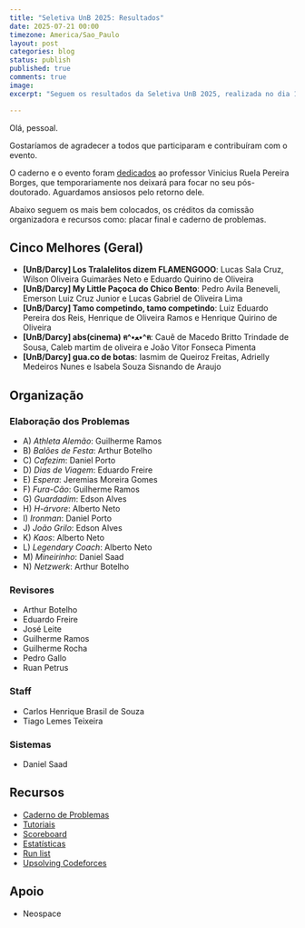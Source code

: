 ```yaml
---
title: "Seletiva UnB 2025: Resultados"
date: 2025-07-21 00:00
timezone: America/Sao_Paulo
layout: post
categories: blog
status: publish
published: true
comments: true
image:
excerpt: "Seguem os resultados da Seletiva UnB 2025, realizada no dia 19 de julho de 2025."

---
```


Olá, pessoal.

Gostaríamos de agradecer a todos que participaram e contribuíram com o evento.

O caderno e o evento foram [dedicados]({{site.url}}/assets/seletiva-unb-2025/dedicatoria.pdf) ao professor Vinicius Ruela Pereira Borges, que temporariamente nos
deixará para focar no seu pós-doutorado. Aguardamos ansiosos pelo retorno dele.

Abaixo seguem os mais bem colocados, os créditos da comissão organizadora e recursos como: placar final e caderno de problemas.

## Cinco Melhores (Geral)

- **[UnB/Darcy] Los Tralalelitos dizem FLAMENGOOO**: Lucas Sala Cruz, Wilson Oliveira Guimarães Neto e Eduardo Quirino de Oliveira
- **[UnB/Darcy] My Little Paçoca do Chico Bento**: Pedro Avila Beneveli, Emerson Luiz Cruz Junior e Lucas Gabriel de Oliveira Lima
- **[UnB/Darcy] Tamo competindo, tamo competindo**: Luiz Eduardo Pereira dos Reis, Henrique de Oliveira Ramos e Henrique Quirino de Oliveira
- **[UnB/Darcy] abs(cinema) ฅ^•ﻌ•^ฅ**: Cauê de Macedo Britto Trindade de Sousa, Caleb martim de oliveira e João Vitor Fonseca Pimenta
- **[UnB/Darcy] gua.co de botas**: Iasmim de Queiroz Freitas, Adrielly Medeiros Nunes e Isabela Souza Sisnando de Araujo

## Organização

### Elaboração dos Problemas

- A) *Athleta Alemão*: Guilherme Ramos
- B) *Balões de Festa*: Arthur Botelho
- C) *Cafezim*: Daniel Porto
- D) *Dias de Viagem*: Eduardo Freire
- E) *Espera*: Jeremias Moreira Gomes
- F) *Fura-Cão*: Guilherme Ramos
- G) *Guardadim*: Edson Alves
- H) *H-árvore*: Alberto Neto
- I) *Ironman*: Daniel Porto
- J) *João Grilo*: Edson Alves
- K) *Kaos*: Alberto Neto
- L) *Legendary Coach*: Alberto Neto
- M) *Mineirinho*: Daniel Saad
- N) *Netzwerk*: Arthur Botelho

### Revisores

- Arthur Botelho
- Eduardo Freire
- José Leite
- Guilherme Ramos
- Guilherme Rocha
- Pedro Gallo
- Ruan Petrus

### Staff

- Carlos Henrique Brasil de Souza
- Tiago Lemes Teixeira

### Sistemas

- Daniel Saad

## Recursos

- [Caderno de Problemas]({{site.url}}/assets/seletiva-unb-2025/caderno-seletiva-unb-2025.pdf)
- [Tutoriais]({{site.url}}/assets/seletiva-unb-2025/tutoriais-seletiva-unb-2025.pdf)
- [Scoreboard]({{site.url}}/assets/seletiva-unb-2025/scoreboard.html)
- [Estatísticas]({{site.url}}/assets/seletiva-unb-2025/statistics.html)
- [Run list]({{site.url}}/assets/seletiva-unb-2025/runlist.html)
- [Upsolving Codeforces](https://codeforces.com/group/btcK4I5D5f/contest/623901)

## Apoio

- Neospace
